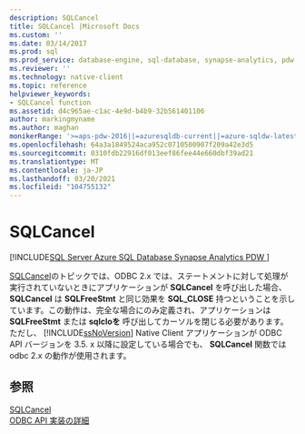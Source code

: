 ```yaml
---
description: SQLCancel
title: SQLCancel |Microsoft Docs
ms.custom: ''
ms.date: 03/14/2017
ms.prod: sql
ms.prod_service: database-engine, sql-database, synapse-analytics, pdw
ms.reviewer: ''
ms.technology: native-client
ms.topic: reference
helpviewer_keywords:
- SQLCancel function
ms.assetid: d4c965ae-c1ac-4e9d-b4b9-32b561401106
author: markingmyname
ms.author: maghan
monikerRange: '>=aps-pdw-2016||=azuresqldb-current||=azure-sqldw-latest||>=sql-server-2016||>=sql-server-linux-2017||=azuresqldb-mi-current'
ms.openlocfilehash: 64a3a1849524aca952c0710500907f209a42e3d5
ms.sourcegitcommit: 0310fdb22916df013eef86fee44e660dbf39ad21
ms.translationtype: MT
ms.contentlocale: ja-JP
ms.lasthandoff: 03/20/2021
ms.locfileid: "104755132"
---
```

# <a name="sqlcancel"></a>SQLCancel
[!INCLUDE[SQL Server Azure SQL Database Synapse Analytics PDW ](../../includes/applies-to-version/sql-asdb-asdbmi-asa-pdw.md)]

  [SQLCancel](../../odbc/reference/syntax/sqlcancel-function.md)のトピックでは、ODBC 2.x では、ステートメントに対して処理が実行されていないときにアプリケーションが **SQLCancel** を呼び出した場合、 **SQLCancel** は **SQLFreeStmt** と同じ効果を **SQL_CLOSE** 持つということを示しています。この動作は、完全な場合にのみ定義され、アプリケーションは **SQLFreeStmt** または **sqlcloを** 呼び出してカーソルを閉じる必要があります。 ただし、 [!INCLUDE[ssNoVersion](../../includes/ssnoversion-md.md)] Native Client アプリケーションが ODBC API バージョンを 3.5. x 以降に設定している場合でも、 **SQLCancel** 関数では odbc 2.x の動作が使用されます。  
  
## <a name="see-also"></a>参照  
 [SQLCancel](../../odbc/reference/syntax/sqlcancel-function.md)   
 [ODBC API 実装の詳細](../../relational-databases/native-client-odbc-api/odbc-api-implementation-details.md)  
  
